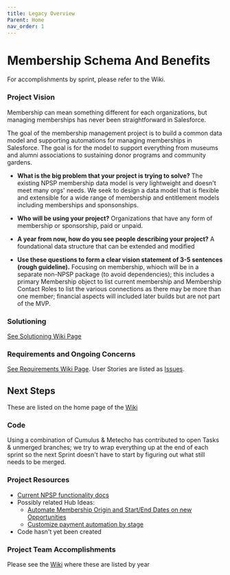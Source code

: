 ```yaml
---
title: Legacy Overview
Parent: Home
nav_order: 1
---
```


# Membership Schema And Benefits
For accomplishments by sprint, please refer to the Wiki.

### Project Vision 
Membership can mean something different for each organizations, but managing memberships has never been straightforward in Salesforce. 

The goal of the membership management project is to build a common data model and supporting automations for managing memberships in Salesforce. The goal is for the model to support everything from museums and alumni associations to  sustaining donor programs and community gardens.

* **What is the big problem that your project is trying to solve?**
    The existing NPSP membership data model is very lightweight and doesn't meet many orgs' needs. We seek to design a data model that is flexible and extensible for a wide range of membership and entitlement models including memberships and sponsonships. 

* **Who will be using your project?**
    Organizations that have any form of membership or sponsorship, paid or unpaid. 

* **A year from now, how do you see people describing your project?**
    A foundational data structure that can be extended and modified

* **Use these questions to form a clear vision statement of 3-5 sentences (rough guideline).** 
Focusing on membership, whioch will be in a separate non-NPSP package (to avoid dependencies); this includes a primary Membership object to list current membership and Membership Contact Roles to list the various connections as there may be more than one member; financial aspects will included later builds but are not part of the MVP.

### Solutioning
[See Solutioning Wiki Page](https://github.com/SFDO-Community-Sprints/MembershipSchemaAndBenefits/wiki/Solutioning)

### Requirements and Ongoing Concerns
[See Requirements Wiki Page](https://github.com/SFDO-Community-Sprints/MembershipSchemaAndBenefits/wiki/Requirements). User Stories are listed as [Issues](https://github.com/SFDO-Community-Sprints/MembershipSchemaAndBenefits/issues).

## Next Steps
These are listed on the home page of the [Wiki](https://github.com/SFDO-Community-Sprints/MembershipSchemaAndBenefits/wiki)

### Code
Using a combination of Cumulus & Metecho has contributed to open Tasks & unmerged branches; we try to wrap everything up at the end of each sprint so the next Sprint doesn't have to start by figuring out what still needs to be merged.

### Project Resources
* [Current NPSP functionality docs](https://powerofus.force.com/s/article/NPSP-Working-with-Memberships)
* Possibly related Hub Ideas:
  *   [Automate Membership Origin and Start/End Dates on new Opportunities](https://powerofus.force.com/s/idea/a1W80000004DUjLEAW/automate-membership-origin-and-startend-dates-on-new-opportunities)
  *   [Customize payment automation by stage](https://powerofus.force.com/s/idea/a1W80000006bnfMEAQ/customize-payment-automation-by-stage)
* Code hasn't yet been created

### Project Team Accomplishments
Please see the [Wiki](https://github.com/SFDO-Community-Sprints/MembershipSchemaAndBenefits/wiki) where these are listed by year
